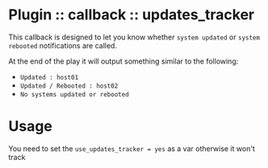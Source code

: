 # Plugin :: callback :: updates_tracker

This callback is designed to let you know whether `system updated` or `system rebooted` notifications are called.

At the end of the play it will output something similar to the following:

- `Updated : host01`
- `Updated / Rebooted : host02`
- `No systems updated or rebooted`

# Usage

You need to set the `use_updates_tracker = yes` as a var otherwise it won't track

